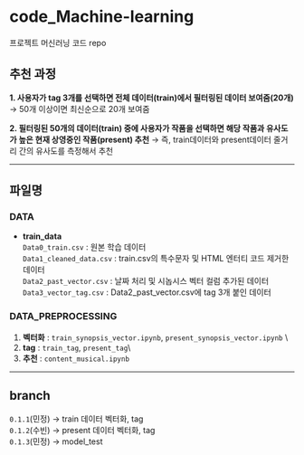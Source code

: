 # code_Machine-learning
프로젝트 머신러닝 코드 repo

## 추천 과정
**1. 사용자가 tag 3개를 선택하면 전체 데이터(train)에서 필터링된 데이터 보여줌(20개)**
→ 50개 이상이면 최신순으로 20개 보여줌

**2. 필터링된 50개의 데이터(train) 중에 사용자가 작품을 선택하면 해당 작품과 유사도가 높은 현재 상영중인 작품(present) 추천**
→ 즉, train데이터와 present데이터 줄거리 간의 유사도를 측정해서 추천

----
## 파일명
### DATA
- **train_data**\
`Data0_train.csv` : 원본 학습 데이터\
`Data1_cleaned_data.csv` : train.csv의 특수문자 및 HTML 엔터티 코드 제거한 데이터\
`Data2_past_vector.csv` : 날짜 처리 및 시놉시스 벡터 컬럼 추가된 데이터\
`Data3_vector_tag.csv` : Data2_past_vector.csv에 tag 3개 붙인 데이터

### DATA_PREPROCESSING
1. **벡터화** : `train_synopsis_vector.ipynb`, `present_synopsis_vector.ipynb` \
3. **tag** : `train_tag`, `present_tag`\
4. **추천** : `content_musical.ipynb`

----
## branch
`0.1.1`(민정) → train 데이터 벡터화, tag \
`0.1.2`(수빈) → present 데이터 벡터화, tag \
`0.1.3`(민정) → model_test
